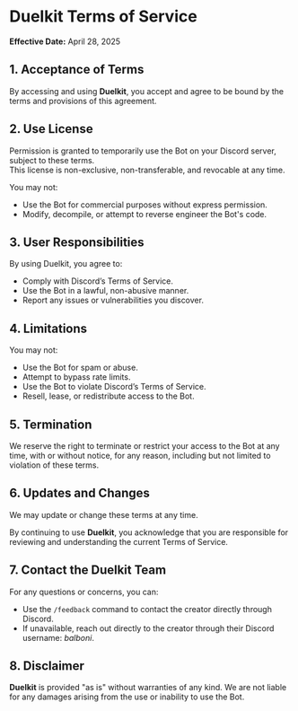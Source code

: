 # Duelkit Terms of Service

**Effective Date:** April 28, 2025

## 1. Acceptance of Terms
By accessing and using **Duelkit**, you accept and agree to be bound by the terms and provisions of this agreement.

## 2. Use License
Permission is granted to temporarily use the Bot on your Discord server, subject to these terms.  
This license is non-exclusive, non-transferable, and revocable at any time.

You may not:
- Use the Bot for commercial purposes without express permission.
- Modify, decompile, or attempt to reverse engineer the Bot's code.

## 3. User Responsibilities
By using Duelkit, you agree to:
- Comply with Discord’s Terms of Service.
- Use the Bot in a lawful, non-abusive manner.
- Report any issues or vulnerabilities you discover.

## 4. Limitations
You may not:
- Use the Bot for spam or abuse.
- Attempt to bypass rate limits.
- Use the Bot to violate Discord’s Terms of Service.
- Resell, lease, or redistribute access to the Bot.

## 5. Termination
We reserve the right to terminate or restrict your access to the Bot at any time, with or without notice, for any reason, including but not limited to violation of these terms.

## 6. Updates and Changes
We may update or change these terms at any time.

By continuing to use **Duelkit**, you acknowledge that you are responsible for reviewing and understanding the current Terms of Service.

## 7. Contact the Duelkit Team
For any questions or concerns, you can:
- Use the `/feedback` command to contact the creator directly through Discord.
- If unavailable, reach out directly to the creator through their Discord username: *balboni*.

## 8. Disclaimer
**Duelkit** is provided "as is" without warranties of any kind. We are not liable for any damages arising from the use or inability to use the Bot.
